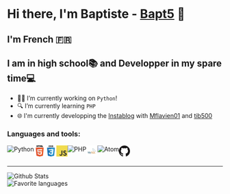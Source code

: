 # Hi there, I'm Baptiste - [Bapt5](https://github.com/Bapt5) 👋
## I'm French 🇫🇷

## I am in high school📚 and Developper in my spare time💻
- 👨‍💻 I’m currently working on `Python`!
- 🔍 I’m currently learning `PHP`
- 🌐 I'm currently developping the [Instablog](http://les-codeurs-lbp.bourseguin.fr/instablog) with [Mflavien01](https://github.com/Mflavien01) and [tib500](https://github.com/tib500)

### Languages and tools:
<a href="">
  <img align="left" alt="Python" height="26px" src="https://ci-ia.groupecerco.com/web/image/23586/1200px-Python-logo-notext.svg.png" />
  <img align="left" alt="HTML5" height="26px" src="https://raw.githubusercontent.com/github/explore/80688e429a7d4ef2fca1e82350fe8e3517d3494d/topics/html/html.png" />
  <img align="left" alt="CSS3" height="26px" src="https://raw.githubusercontent.com/github/explore/80688e429a7d4ef2fca1e82350fe8e3517d3494d/topics/css/css.png" />
  <img align="left" alt="JavaScript" height="26px" src="https://raw.githubusercontent.com/github/explore/80688e429a7d4ef2fca1e82350fe8e3517d3494d/topics/javascript/javascript.png" />
  <img align="left" alt="PHP" height="26px" src="https://cdn.alsacreations.net/xmedia/doc/full/php-logo.png" />
  <img align="left" alt="MySQL" height="26px" src="https://raw.githubusercontent.com/github/explore/80688e429a7d4ef2fca1e82350fe8e3517d3494d/topics/mysql/mysql.png" />
  <img align="left" alt="Atom" height="26px" src="https://github.com/atom.png" />
  <img align="left" alt="GitHub" height="26px" src="https://raw.githubusercontent.com/github/explore/78df643247d429f6cc873026c0622819ad797942/topics/github/github.png" />
</a>
<br />
<br />


---

<a href="https://github.com/Bapt5"><img align="left" alt="Github Stats" src="https://github-readme-stats.vercel.app/api?username=Bapt5&layout=compact&show_icons=true&title_color=f0f&icon_color=ff0&text_color=9f9f9f&bg_color=151515" /></a><br/>
<a href="https://github.com/Bapt5?tab=repositories"><img align="left" alt="Favorite languages" src="https://github-readme-stats.vercel.app/api/top-langs/?username=Bapt5&layout=compact&show_icons=true&title_color=fff&text_color=9f9f9f&bg_color=151515"  /></a>
